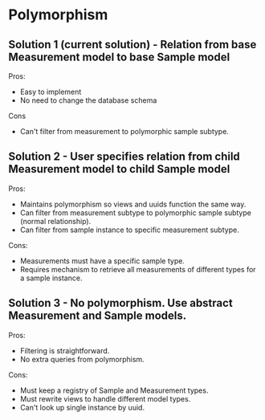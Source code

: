 # Polymorphism

## Solution 1 (current solution) - Relation from base Measurement model to base Sample model

Pros:

- Easy to implement
- No need to change the database schema

Cons

- Can't filter from measurement to polymorphic sample subtype.


## Solution 2 - User specifies relation from child Measurement model to child Sample model

Pros:

- Maintains polymorphism so views and uuids function the same way.
- Can filter from measurement subtype to polymorphic sample subtype (normal relationship).
- Can filter from sample instance to specific measurement subtype.

Cons:

- Measurements must have a specific sample type.
- Requires mechanism to retrieve all measurements of different types for a sample instance.


## Solution 3 - No polymorphism. Use abstract Measurement and Sample models.

Pros:

- Filtering is straightforward.
- No extra queries from polymorphism.

Cons:

- Must keep a registry of Sample and Measurement types.
- Must rewrite views to handle different model types.
- Can't look up single instance by uuid.